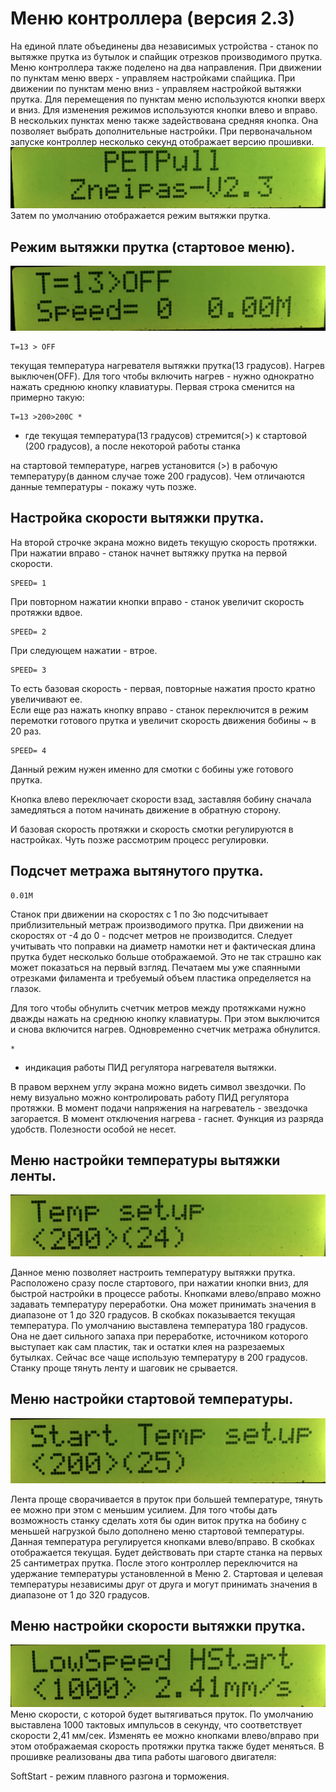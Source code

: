 # Меню контроллера (версия 2.3)

На единой плате объединены два независимых устройства - станок по вытяжке прутка из бутылок и спайщик отрезков производимого прутка. Меню контроллера также поделено на два направления. При движении по пунктам меню вверх - управляем настройками спайщика.  При движении по пунктам меню вниз - управляем настройкой вытяжки прутка. 
Для перемещения по пунктам меню используются кнопки вверх и вниз.
Для изменения режимов используются кнопки влево и вправо. 
В нескольких пунктах меню также задействована средняя кнопка. Она позволяет выбрать дополнительные настройки. 
При первоначальном запуске контроллер несколько секунд отображает версию прошивки.
![ver](img/ver.jpg)
Затем по умолчанию отображается режим вытяжки прутка.

## Режим вытяжки прутка (стартовое меню).
![start](img/start.jpg)
```
T=13 > OFF
```
текущая температура нагревателя вытяжки прутка(13 градусов). Нагрев выключен(OFF). Для того чтобы включить нагрев - нужно однократно нажать среднюю кнопку клавиатуры. Первая строка сменится на примерно такую:
```
T=13 >200>200C *
```
- где текущая температура(13 градусов) стремится(>) к стартовой (200 градусов), а после некоторой работы станка 

на стартовой температуре, нагрев установится (>) в рабочую температуру(в данном случае тоже 200 градусов).  Чем отличаются данные температуры - покажу чуть позже.

## Настройка скорости вытяжки прутка. 
На второй строчке экрана можно видеть текущую скорость протяжки. При нажатии  вправо - станок начнет вытяжку прутка на первой скорости. 
```
SPEED= 1
```
При повторном нажатии кнопки вправо - станок увеличит скорость протяжки вдвое.
```
SPEED= 2
```
При следующем нажатии - втрое.
```
SPEED= 3
```
То есть базовая скорость - первая, повторные нажатия просто кратно увеличивают ее.  
Если еще раз нажать кнопку вправо -  станок переключится в режим перемотки готового прутка и увеличит скорость движения бобины ~ в 20 раз.
```
SPEED= 4
```
Данный режим нужен именно для смотки с бобины уже готового прутка. 

Кнопка влево переключает скорости взад, заставляя бобину сначала замедляться а потом начинать движение в обратную сторону.  

И базовая скорость протяжки и скорость смотки регулируются в настройках. Чуть позже рассмотрим процесс регулировки. 

## Подсчет метража вытянутого прутка. 
```
0.01M
```
Станок при движении на скоростях с 1 по 3ю подсчитывает приблизительный метраж производимого прутка. При движении на скоростях от -4 до 0 - подсчет метров не производится. Следует учитывать что поправки на диаметр намотки нет и фактическая длина прутка будет несколько больше отображаемой. Это не так страшно как может показаться на первый взгляд. Печатаем мы уже спаянными отрезками филамента и требуемый объем пластика определяется на глазок.

Для того чтобы обнулить счетчик метров между протяжками нужно дважды нажать на среднюю кнопку клавиатуры. При этом выключится и снова включится нагрев. Одновременно счетчик метража обнулится.

```
*
```
- индикация работы ПИД регулятора нагревателя вытяжки. 

В правом верхнем углу экрана можно видеть символ звездочки.  По нему визуально можно контролировать работу ПИД регулятора протяжки. В момент подачи напряжения на нагреватель - звездочка загорается. В момент отключения нагрева - гаснет. Функция из разряда удобств. Полезности особой не несет.  

## Меню настройки температуры вытяжки ленты.

![temp](img/temp.jpg)

Данное меню  позволяет настроить температуру вытяжки прутка.  Расположено сразу после стартового, при нажатии кнопки вниз, для быстрой настройки в процессе работы. 
Кнопками влево/вправо можно задавать температуру переработки. Она может принимать значения в диапазоне от 1 до 320 градусов. В скобках показывается текущая температура. 
По умолчанию  выставлена температура 180 градусов. Она не дает сильного запаха при переработке, источником которого выступает как сам пластик, так и остатки клея на разрезаемых бутылках. Сейчас все чаще использую температуру в 200 градусов. Станку проще тянуть ленту и шаговик не срывается.  

## Меню настройки стартовой температуры.

![start_temp](img/start_temp.jpg)

Лента проще сворачивается в пруток при большей температуре, тянуть ее можно при этом с меньшим усилием. Для того чтобы дать возможность станку сделать хотя бы один виток прутка на бобину с меньшей нагрузкой было дополнено меню стартовой температуры.  Данная температура регулируется кнопками влево/вправо. В скобках отображается текущая. Будет действовать при старте станка на первых 25 сантиметрах прутка. После этого контроллер переключится на удержание температуры установленной в Меню 2. Стартовая и целевая температуры независимы друг от друга и могут принимать значения в диапазоне от 1 до 320 градусов. 

## Меню настройки скорости вытяжки прутка. 
![speed](img/speed.jpg)
Меню скорости, с которой будет вытягиваться пруток.  По умолчанию выставлена 1000 тактовых импульсов в секунду, что соответствует скорости 2,41 мм/сек.  Изменять ее можно кнопками влево/вправо при этом отображаемая скорость протяжки прутка также будет меняться. 
В прошивке реализованы два типа работы шагового двигателя:

 SoftStart - режим плавного разгона и торможения.

